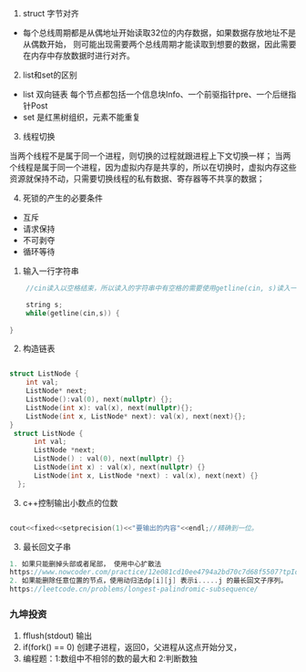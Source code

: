 1. struct 字节对齐
* 每个总线周期都是从偶地址开始读取32位的内存数据，如果数据存放地址不是从偶数开始，
则可能出现需要两个总线周期才能读取到想要的数据，因此需要在内存中存放数据时进行对齐。

2. list和set的区别
* list 双向链表 每个节点都包括一个信息块Info、一个前驱指针pre、一个后继指针Post 
* set 是红黑树组织，元素不能重复

3. 线程切换

当两个线程不是属于同⼀个进程，则切换的过程就跟进程上下⽂切换⼀样；
当两个线程是属于同⼀个进程，因为虚拟内存是共享的，所以在切换时，虚拟内存这些资源就保持不动，只需要切换线程的私有数据、寄存器等不共享的数据；


4. 死锁的产生的必要条件
* 互斥
* 请求保持
* 不可剥夺
* 循环等待

































































1. 输入一行字符串
```c
    //cin读入以空格结束，所以读入的字符串中有空格的需要使用getline(cin, s)读入一整行

    string s;
    while(getline(cin,s)) {
    
}
```

2. 构造链表
```c

struct ListNode {
    int val;
    ListNode* next;
    ListNode():val(0), next(nullptr) {};
    ListNode(int x): val(x), next(nullptr){};
    ListNode(int x, ListNode* next): val(x), next(next){};
}
 struct ListNode {
      int val;
      ListNode *next;
      ListNode() : val(0), next(nullptr) {}
      ListNode(int x) : val(x), next(nullptr) {}
      ListNode(int x, ListNode *next) : val(x), next(next) {}
  };
```

3. c++控制输出小数点的位数
```c

cout<<fixed<<setprecision(1)<<"要输出的内容"<<endl;//精确到一位。
```

3. 最长回文子串
```c
1. 如果只能删掉头部或者尾部， 使用中心扩散法
https://www.nowcoder.com/practice/12e081cd10ee4794a2bd70c7d68f5507?tpId=37&tags=&title=&difficulty=2&judgeStatus=3&rp=1&sourceUrl=%2Fexam%2Foj%2Fta%3Fdifficulty%3D2%26judgeStatus%3D3%26page%3D1%26pageSize%3D50%26search%3D%26tpId%3D37%26type%3D37
2. 如果能删除任意位置的节点，使用动归法dp[i][j] 表示i.....j 的最长回文子序列。
https://leetcode.cn/problems/longest-palindromic-subsequence/

```

### 九坤投资
1. fflush(stdout) 输出
2. if(fork() == 0) 创建子进程，返回0，父进程从这点开始分叉，
3. 编程题：1:数组中不相邻的数的最大和 2:判断数独
